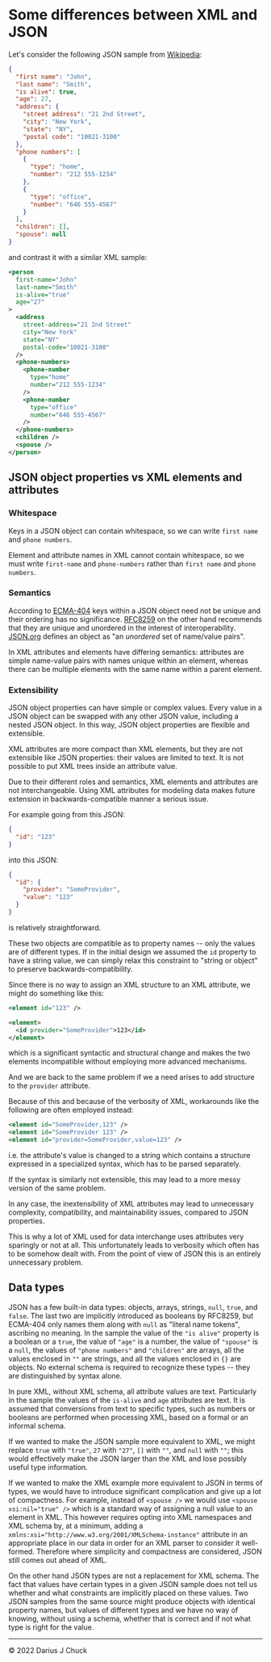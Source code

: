 # Some differences between XML and JSON

Let's consider the following JSON sample from [Wikipedia](https://en.wikipedia.org/wiki/JSON#Syntax):

```json
{
  "first name": "John",
  "last name": "Smith",
  "is alive": true,
  "age": 27,
  "address": {
    "street address": "21 2nd Street",
    "city": "New York",
    "state": "NY",
    "postal code": "10021-3100"
  },
  "phone numbers": [
    {
      "type": "home",
      "number": "212 555-1234"
    },
    {
      "type": "office",
      "number": "646 555-4567"
    }
  ],
  "children": [],
  "spouse": null
}
```

and contrast it with a similar XML sample:

```xml
<person
  first-name="John"
  last-name="Smith"
  is-alive="true"
  age="27"
>
  <address
    street-address="21 2nd Street"
    city="New York"
    state="NY"
    postal-code="10021-3100"
  />
  <phone-numbers>
    <phone-number
      type="home"
      number="212 555-1234"
    />
    <phone-number
      type="office"
      number="646 555-4567"
    />
  </phone-numbers>
  <children />
  <spouse />
</person>
```

## JSON object properties vs XML elements and attributes

### Whitespace

Keys in a JSON object can contain whitespace, so we can write `first name` and `phone numbers`.

Element and attribute names in XML cannot contain whitespace, so we must write `first-name` and `phone-numbers` rather than `first name` and `phone numbers`.

### Semantics

According to [ECMA-404](https://www.ecma-international.org/wp-content/uploads/ECMA-404_2nd_edition_december_2017.pdf) keys within a JSON object need not be unique and their ordering has no significance. [RFC8259](https://datatracker.ietf.org/doc/html/rfc8259#section-4) on the other hand recommends that they are unique and unordered in the interest of interoperability. [JSON.org](https://www.json.org) defines an object as "an *unordered* set of name/value pairs".

In XML attributes and elements have differing semantics: attributes are simple name-value pairs with names unique within an element, whereas there can be multiple elements with the same name within a parent element. 

<!-- Attributes are then specialized and restricted. -->

<!-- compactness? -->
### Extensibility

<!-- * in contrast with XML attributes,  -->

JSON object properties can have simple or complex values. Every value in a JSON object can be swapped with any other JSON value, including a nested JSON object. In this way, JSON object properties are flexible and extensible.

XML attributes are more compact than XML elements, but they are not extensible like JSON properties: their values are limited to text. It is not possible to put XML trees inside an attribute value.

Due to their different roles and semantics, XML elements and attributes are not interchangeable. Using XML attributes for modeling data makes future extension in backwards-compatible manner a serious issue.

For example going from this JSON:

```json
{
  "id": "123"
}
```

into this JSON:

```json
{
  "id": {
    "provider": "SomeProvider",
    "value": "123"
  }
}
```

is relatively straightforward.

These two objects are compatible as to property names -- only the values are of different types. If in the initial design we assumed the `id` property to have a string value, we can simply relax this constraint to "string or object" to preserve backwards-compatibility.

Since there is no way to assign an XML structure to an XML attribute, we might do something like this:

```xml
<element id="123" />
```

```xml
<element>
  <id provider="SomeProvider">123</id>
</element>
```

which is a significant syntactic and structural change and makes the two elements incompatible without employing more advanced mechanisms.

And we are back to the same problem if we a need arises to add structure to the `provider` attribute.

Because of this and because of the verbosity of XML, workarounds like the following are often employed instead:

```xml
<element id="SomeProvider,123" />
<element id="SomeProvider 123" />
<element id="provider=SomeProvider,value=123" />
```

i.e. the attribute's value is changed to a string which contains a structure expressed in a specialized syntax, which has to be parsed separately.

If the syntax is similarly not extensible, this may lead to a more messy version of the same problem.

In any case, the inextensibility of XML attributes may lead to unnecessary complexity, compatibility, and maintainability issues, compared to JSON properties.

This is why a lot of XML used for data interchange uses attributes very sparingly or not at all. This unfortunately leads to verbosity which often has to be somehow dealt with. From the point of view of JSON this is an entirely unnecessary problem.

## Data types

JSON has a few built-in data types: objects, arrays, strings, `null`, `true`, and `false`. The last two are implicitly introduced as booleans by RFC8259, but ECMA-404 only names them along with `null` as "literal name tokens", ascribing no meaning. In the sample the value of the `"is alive"` property is a boolean or a `true`, the value of `"age"` is a number, the value of `"spouse"` is a `null`, the values of `"phone numbers"` and `"children"` are arrays, all the values enclosed in `""` are strings, and all the values enclosed in `{}` are objects. No external schema is required to recognize these types -- they are distinguished by syntax alone.

In pure XML, without XML schema, all attribute values are text. Particularly in the sample the values of the `is-alive` and `age` attributes are text. It is assumed that conversions from text to specific types, such as numbers or booleans are performed when processing XML, based on a formal or an informal schema.

If we wanted to make the JSON sample more equivalent to XML, we might replace `true` with `"true"`, `27` with `"27"`, `[]` with `""`, and `null` with `""`; this would effectively make the JSON larger than the XML and lose possibly useful type information.

If we wanted to make the XML example more equivalent to JSON in terms of types, we would have to introduce significant complication and give up a lot of compactness. For example, instead of `<spouse />` we would use `<spouse xsi:nil="true" />` which is a standard way of assigning a null value to an element in XML. This however requires opting into XML namespaces and XML schema by, at a minimum, adding a `xmlns:xsi="http://www.w3.org/2001/XMLSchema-instance"` attribute in an appropriate place in our data in order for an XML parser to consider it well-formed. Therefore where simplicity and compactness are considered, JSON still comes out ahead of XML.

On the other hand JSON types are not a replacement for XML schema. The fact that values have certain types in a given JSON sample does not tell us whether and what constraints are implicitly placed on these values. Two JSON samples from the same source might produce objects with identical property names, but values of different types and we have no way of knowing, without using a schema, whether that is correct and if not what type is right for the value.

***

© 2022 Darius J Chuck